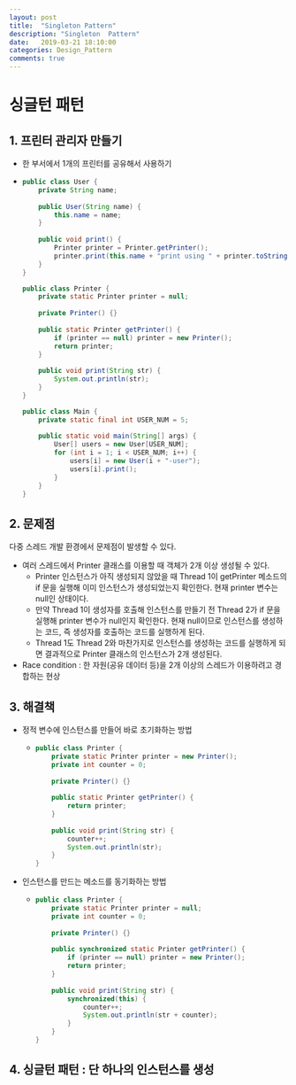 ```yaml
---
layout: post
title:  "Singleton Pattern"
description: "Singleton  Pattern"
date:   2019-03-21 18:10:00
categories: Design_Pattern
comments: true
---
```

# 싱글턴 패턴

## 1. 프린터 관리자 만들기

- 한 부서에서 1개의 프린터를 공유해서 사용하기

- ```java
  public class User {
      private String name;
      
      public User(String name) {
          this.name = name;
      }
      
      public void print() {
          Printer printer = Printer.getPrinter();
          printer.print(this.name + "print using " + printer.toString() + ".");
      }
  }
  
  public class Printer {
      private static Printer printer = null;
      
      private Printer() {}
      
      public static Printer getPrinter() {
          if (printer == null) printer = new Printer();
          return printer;
      }
      
      public void print(String str) {
          System.out.println(str);
      }
  }
  
  public class Main {
      private static final int USER_NUM = 5;
      
      public static void main(String[] args) {
          User[] users = new User[USER_NUM];
          for (int i = 1; i < USER_NUM; i++) {
              users[i] = new User(i + "-user");
              users[i].print();
          }
      }
  }
  ```

## 2. 문제점

다중 스레드 개발 환경에서 문제점이 발생할 수 있다.

- 여러 스레드에서 Printer 클래스를 이용할 때 객체가 2개 이상 생성될 수 있다.
  - Printer 인스턴스가 아직 생성되지 않았을 때 Thread 1이 getPrinter 메소드의 if 문을 실행해 이미 인스턴스가 생성되었는지 확인한다. 현재 printer 변수는 null인 상태이다.
  - 만약 Thread 1이 생성자를 호출해 인스턴스를 만들기 전 Thread 2가 if 문을 실행해 printer 변수가 null인지 확인한다. 현재 null이므로 인스턴스를 생성하는 코드, 즉 생성자를 호출하는 코드를 실행하게 된다.
  - Thread 1도 Thread 2와 마찬가지로 인스턴스를 생성하는 코드를 실행하게 되면 결과적으로 Printer 클래스의 인스턴스가 2개 생성된다.
- Race condition : 한 자원(공유 데이터 등)을 2개 이상의 스레드가 이용하려고 경합하는 현상

## 3. 해결책

- 정적 변수에 인스턴스를 만들어 바로 초기화하는 방법

  - ```java
    public class Printer {
        private static Printer printer = new Printer();
        private int counter = 0;
        
        private Printer() {}
        
        public static Printer getPrinter() {
            return printer;
        }
        
        public void print(String str) {
            counter++;
            System.out.println(str);
        }
    }
    ```

- 인스턴스를 만드는 메소드를 동기화하는 방법

  - ```java
    public class Printer {
        private static Printer printer = null;
        private int counter = 0;
        
        private Printer() {}
        
        public synchronized static Printer getPrinter() {
            if (printer == null) printer = new Printer();
            return printer;
        }
        
        public void print(String str) {
            synchronized(this) {
                counter++;
            	System.out.println(str + counter);
            }
        }
    }
    ```

## 4. 싱글턴 패턴 : 단 하나의 인스턴스를 생성
